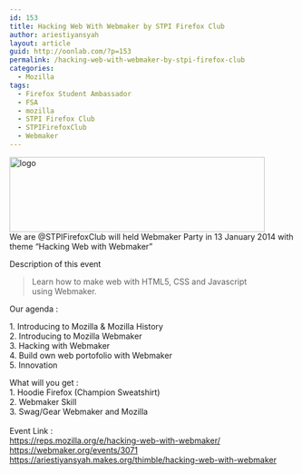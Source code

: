 ```yaml
---
id: 153
title: Hacking Web With Webmaker by STPI Firefox Club
author: ariestiyansyah
layout: article
guid: http://oonlab.com/?p=153
permalink: /hacking-web-with-webmaker-by-stpi-firefox-club
categories:
  - Mozilla
tags:
  - Firefox Student Ambassador
  - FSA
  - mozilla
  - STPI Firefox Club
  - STPIFirefoxClub
  - Webmaker
---
```

<div>
  <a href="http://oonlab.com/wp-content/uploads/2014/01/logo.png"><img class="aligncenter size-full wp-image-155" alt="logo" src="http://oonlab.com/wp-content/uploads/2014/01/logo.png" width="450" height="132" /></a>
</div>

<div>
</div>

<div>
  We are @STPIFirefoxClub will held Webmaker Party in 13 January 2014 with theme &#8220;Hacking Web with Webmaker&#8221;&nbsp;</p> 
  
  <div>
    Description of this event
  </div>
  
  <blockquote>
    <div>
      Learn how to make web with HTML5, CSS and Javascript using Webmaker.
    </div>
  </blockquote>
  
  <div>
  </div>
  
  <p>
    Our agenda :
  </p>
  
  <p>
    1. Introducing to Mozilla & Mozilla History<br /> 2. Introducing to Mozilla Webmaker<br /> 3. Hacking with Webmaker<br /> 4. Build own web portofolio with Webmaker<br /> 5. Innovation
  </p>
</div>

<div>
  What will you get :
</div>

<div>
</div>

<div>
  1. Hoodie Firefox (Champion Sweatshirt)
</div>

<div>
  2. Webmaker Skill
</div>

<div>
  3. Swag/Gear Webmaker and Mozilla
</div>

<div>
</div>

<div>
</div>

<div>
</div>

</br>

<div>
  Event Link :<br /> <a href="https://reps.mozilla.org/e/hacking-web-with-webmaker/" target="_blank">https://reps.mozilla.org/e/<wbr />hacking-web-with-webmaker/</a><br /> <a href="https://webmaker.org/events/3071" target="_blank">https://webmaker.org/events/<wbr />3071</a><br /> <a href="https://ariestiyansyah.makes.org/thimble/hacking-web-with-webmaker" target="_blank">https://ariestiyansyah.makes.<wbr />org/thimble/hacking-web-with-w<wbr />ebmaker</a>
</div>